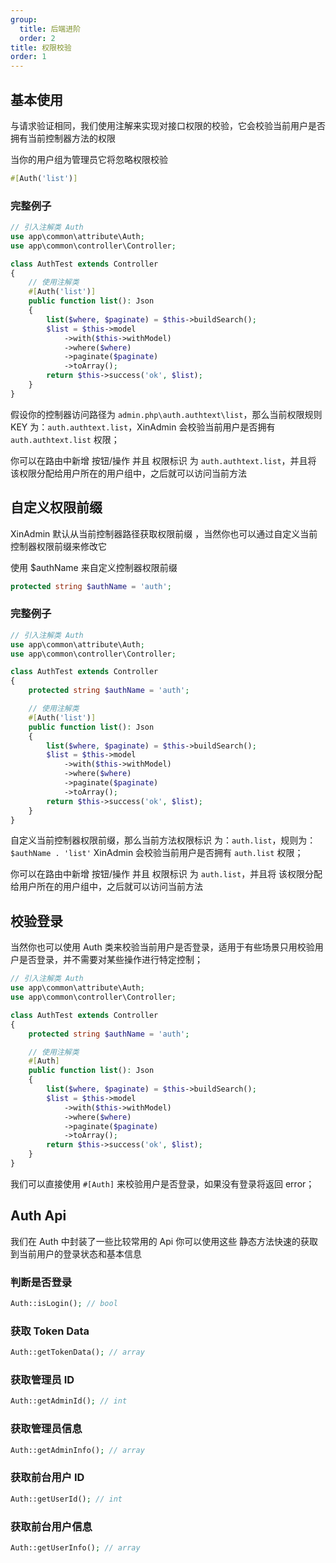 ```yaml
---
group:
  title: 后端进阶
  order: 2
title: 权限校验
order: 1
---
```


## 基本使用

与请求验证相同，我们使用注解来实现对接口权限的校验，它会校验当前用户是否拥有当前控制器方法的权限

<Alert>
当你的用户组为管理员它将忽略权限校验
</Alert>

```php
#[Auth('list')]
```

### 完整例子

```php {8} | pure
// 引入注解类 Auth
use app\common\attribute\Auth;
use app\common\controller\Controller;

class AuthTest extends Controller
{
    // 使用注解类
    #[Auth('list')]
    public function list(): Json
    {
        list($where, $paginate) = $this->buildSearch();
        $list = $this->model
            ->with($this->withModel)
            ->where($where)
            ->paginate($paginate)
            ->toArray();
        return $this->success('ok', $list);
    }
}

```

假设你的控制器访问路径为 `admin.php\auth.authtext\list`，那么当前权限规则 KEY 为：`auth.authtext.list`，XinAdmin 会校验当前用户是否拥有 `auth.authtext.list` 权限；

你可以在路由中新增 按钮/操作 并且 权限标识 为 `auth.authtext.list`，并且将 该权限分配给用户所在的用户组中，之后就可以访问当前方法

## 自定义权限前缀

XinAdmin 默认从当前控制器路径获取权限前缀 ，当然你也可以通过自定义当前控制器权限前缀来修改它

使用 $authName 来自定义控制器权限前缀

```php
protected string $authName = 'auth';
```

### 完整例子

```php {7} | pure
// 引入注解类 Auth
use app\common\attribute\Auth;
use app\common\controller\Controller;

class AuthTest extends Controller
{
    protected string $authName = 'auth';

    // 使用注解类
    #[Auth('list')]
    public function list(): Json
    {
        list($where, $paginate) = $this->buildSearch();
        $list = $this->model
            ->with($this->withModel)
            ->where($where)
            ->paginate($paginate)
            ->toArray();
        return $this->success('ok', $list);
    }
}

```

自定义当前控制器权限前缀，那么当前方法权限标识 为：`auth.list`，规则为：`$authName . 'list'` XinAdmin 会校验当前用户是否拥有 `auth.list` 权限；

你可以在路由中新增 按钮/操作 并且 权限标识 为 `auth.list`，并且将 该权限分配给用户所在的用户组中，之后就可以访问当前方法

## 校验登录

当然你也可以使用 Auth 类来校验当前用户是否登录，适用于有些场景只用校验用户是否登录，并不需要对某些操作进行特定控制；

```php {10} | pure
// 引入注解类 Auth
use app\common\attribute\Auth;
use app\common\controller\Controller;

class AuthTest extends Controller
{
    protected string $authName = 'auth';

    // 使用注解类
    #[Auth]
    public function list(): Json
    {
        list($where, $paginate) = $this->buildSearch();
        $list = $this->model
            ->with($this->withModel)
            ->where($where)
            ->paginate($paginate)
            ->toArray();
        return $this->success('ok', $list);
    }
}

```

我们可以直接使用 `#[Auth]` 来校验用户是否登录，如果没有登录将返回 error；

## Auth Api

我们在 Auth 中封装了一些比较常用的 Api 你可以使用这些 静态方法快速的获取到当前用户的登录状态和基本信息

### 判断是否登录

```php
Auth::isLogin(); // bool
```

### 获取 Token Data

```php
Auth::getTokenData(); // array
```

### 获取管理员 ID

```php
Auth::getAdminId(); // int
```

### 获取管理员信息

```php
Auth::getAdminInfo(); // array
```

### 获取前台用户 ID

```php
Auth::getUserId(); // int
```

### 获取前台用户信息

```php
Auth::getUserInfo(); // array
```
